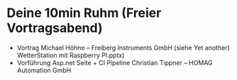 # Deine 10min Ruhm (Freier Vortragsabend)
- Vortrag Michael Höhne – Freiberg Instruments GmbH (siehe Yet  another) WetterStation mit Raspberry PI.pptx)
- Vorführung Asp.net Seite + CI Pipeline Christian Tippner – HOMAG Automation GmbH 